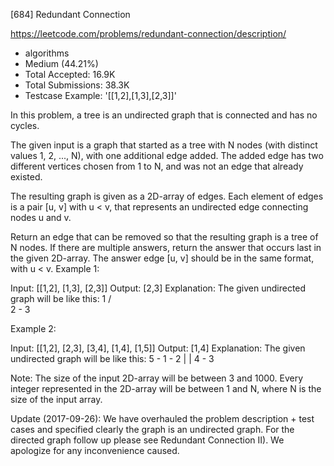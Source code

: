 [684] Redundant Connection  

https://leetcode.com/problems/redundant-connection/description/

* algorithms
* Medium (44.21%)
* Total Accepted:    16.9K
* Total Submissions: 38.3K
* Testcase Example:  '[[1,2],[1,3],[2,3]]'


In this problem, a tree is an undirected graph that is connected and has no cycles.

The given input is a graph that started as a tree with N nodes (with distinct values 1, 2, ..., N), with one additional edge added.  The added edge has two different vertices chosen from 1 to N, and was not an edge that already existed.

The resulting graph is given as a 2D-array of edges.  Each element of edges is a pair [u, v] with u < v, that represents an undirected edge connecting nodes u and v.

Return an edge that can be removed so that the resulting graph is a tree of N nodes.  If there are multiple answers, return the answer that occurs last in the given 2D-array.  The answer edge [u, v] should be in the same format, with u < v.
Example 1:

Input: [[1,2], [1,3], [2,3]]
Output: [2,3]
Explanation: The given undirected graph will be like this:
  1
 / \
2 - 3


Example 2:

Input: [[1,2], [2,3], [3,4], [1,4], [1,5]]
Output: [1,4]
Explanation: The given undirected graph will be like this:
5 - 1 - 2
    |   |
    4 - 3


Note:
The size of the input 2D-array will be between 3 and 1000.
Every integer represented in the 2D-array will be between 1 and N, where N is the size of the input array.





Update (2017-09-26):
We have overhauled the problem description + test cases and specified clearly the graph is an undirected graph. For the directed graph follow up please see Redundant Connection II). We apologize for any inconvenience caused.

